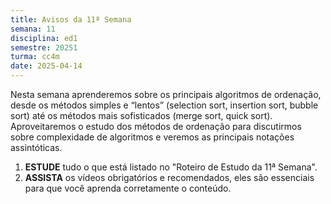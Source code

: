 ```yaml
---
title: Avisos da 11ª Semana
semana: 11
disciplina: ed1
semestre: 20251
turma: cc4m
date: 2025-04-14
---
```


Nesta semana aprenderemos sobre os principais algoritmos de ordenação, desde os
métodos simples e “lentos” (selection sort, insertion sort, bubble sort) até os
métodos mais sofisticados (merge sort, quick sort). Aproveitaremos o estudo dos
métodos de ordenação para discutirmos sobre complexidade de algoritmos e veremos
as principais notações assintóticas.

1. **ESTUDE** tudo o que está listado no "Roteiro de Estudo da 11ª Semana".
1. **ASSISTA** os vídeos obrigatórios e recomendados, eles são essenciais para
   que você aprenda corretamente o conteúdo.
